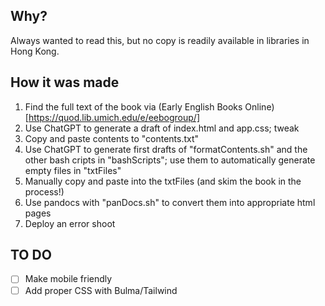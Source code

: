 ## Why?

Always wanted to read this, but no copy is readily available in libraries in Hong Kong.

## How it was made

1. Find the full text of the book via (Early English Books Online)[https://quod.lib.umich.edu/e/eebogroup/]
2. Use ChatGPT to generate a draft of index.html and app.css; tweak
3. Copy and paste contents to "contents.txt"
4. Use ChatGPT to generate first drafts of "formatContents.sh" and the other bash cripts in "bashScripts"; use them to automatically generate empty files in "txtFiles"
5. Manually copy and paste into the txtFiles (and skim the book in the process!)
6. Use pandocs with "panDocs.sh" to convert them into appropriate html pages
7. Deploy an error shoot

## TO DO

- [ ] Make mobile friendly
- [ ] Add proper CSS with Bulma/Tailwind
